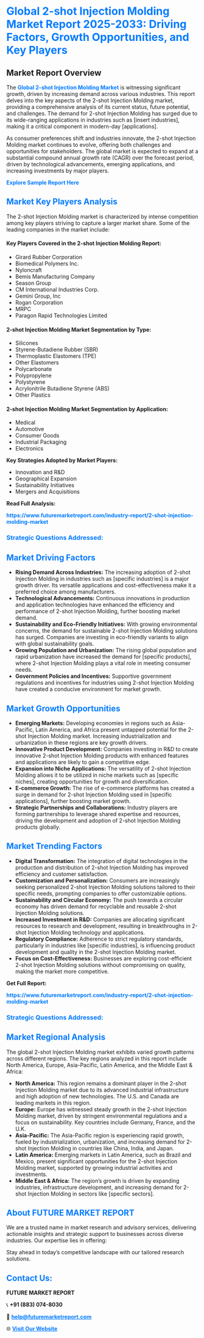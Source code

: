<h1 style="color: #007BFF;">Global 2-shot Injection Molding Market Report 2025-2033: Driving Factors, Growth Opportunities, and Key Players</h1>

<section id="overview">
<h2>Market Report Overview</h2>
<p>The <a href="https://www.futuremarketreport.com/industry-report/2-shot-injection-molding-market" style="color: #007BFF; text-decoration: none;"><strong>Global 2-shot Injection Molding Market</strong></a> is witnessing significant growth, driven by increasing demand across various industries. This report delves into the key aspects of the 2-shot Injection Molding market, providing a comprehensive analysis of its current status, future potential, and challenges. The demand for 2-shot Injection Molding has surged due to its wide-ranging applications in industries such as [insert industries], making it a critical component in modern-day [applications].</p>
<p>As consumer preferences shift and industries innovate, the 2-shot Injection Molding market continues to evolve, offering both challenges and opportunities for stakeholders. The global market is expected to expand at a substantial compound annual growth rate (CAGR) over the forecast period, driven by technological advancements, emerging applications, and increasing investments by major players.</p>
</section>

<section id="overview">
<p><a href="https://www.futuremarketreport.com/request-sample/reportId=49168" style="color: #007BFF; text-decoration: none;"><strong>Explore Sample Report Here</strong></a></p>
</section>

<section id="key-players">
<h2 style="color: #007BFF;">Market Key Players Analysis</h2>
<p>The 2-shot Injection Molding market is characterized by intense competition among key players striving to capture a larger market share. Some of the leading companies in the market include:</p>
<h4>Key Players Covered in the 2-shot Injection Molding Report:</h4>
<ul><li>Girard Rubber Corporation</li><li>Biomedical Polymers Inc.</li><li>Nyloncraft</li><li>Bemis Manufacturing Company</li><li>Season Group</li><li>CM International Industries Corp.</li><li>Gemini Group, Inc</li><li>Rogan Corporation</li><li>MRPC</li><li>Paragon Rapid Technologies Limited</li></ul>
<h4>2-shot Injection Molding Market Segmentation by Type:</h4>
<ul><li>Silicones</li><li>Styrene-Butadiene Rubber (SBR)</li><li>Thermoplastic Elastomers (TPE)</li><li>Other Elastomers</li><li>Polycarbonate</li><li>Polypropylene</li><li>Polystyrene</li><li>Acrylonitrile Butadiene Styrene (ABS)</li><li>Other Plastics</li></ul>

<h4>2-shot Injection Molding Market Segmentation by Application:</h4>
<ul><li>Medical</li><li>Automotive</li><li>Consumer Goods</li><li>Industrial Packaging</li><li>Electronics</li></ul>
<p><strong>Key Strategies Adopted by Market Players:</strong></p>
<ul>
<li>Innovation and R&D</li>
<li>Geographical Expansion</li>
<li>Sustainability Initiatives</li>
<li>Mergers and Acquisitions</li>
</ul>
</section>

<section>
<p><strong>Read Full Analysis: </strong></p><a href="https://www.futuremarketreport.com/industry-report/2-shot-injection-molding-market" style="color: #007BFF; text-decoration: none;"><strong>https://www.futuremarketreport.com/industry-report/2-shot-injection-molding-market</strong></a>
<h3 style="color: #007BFF;">Strategic Questions Addressed:</h3>
</section>

<section id="driving-factors">
<h2 style="color: #007BFF;">Market Driving Factors</h2>
<ul>
<li><strong>Rising Demand Across Industries:</strong> The increasing adoption of 2-shot Injection Molding in industries such as [specific industries] is a major growth driver. Its versatile applications and cost-effectiveness make it a preferred choice among manufacturers.</li>
<li><strong>Technological Advancements:</strong> Continuous innovations in production and application technologies have enhanced the efficiency and performance of 2-shot Injection Molding, further boosting market demand.</li>
<li><strong>Sustainability and Eco-Friendly Initiatives:</strong> With growing environmental concerns, the demand for sustainable 2-shot Injection Molding solutions has surged. Companies are investing in eco-friendly variants to align with global sustainability goals.</li>
<li><strong>Growing Population and Urbanization:</strong> The rising global population and rapid urbanization have increased the demand for [specific products], where 2-shot Injection Molding plays a vital role in meeting consumer needs.</li>
<li><strong>Government Policies and Incentives:</strong> Supportive government regulations and incentives for industries using 2-shot Injection Molding have created a conducive environment for market growth.</li>
</ul>
</section>

<section id="growth-opportunities">
<h2 style="color: #007BFF;">Market Growth Opportunities</h2>
<ul>
<li><strong>Emerging Markets:</strong> Developing economies in regions such as Asia-Pacific, Latin America, and Africa present untapped potential for the 2-shot Injection Molding market. Increasing industrialization and urbanization in these regions are key growth drivers.</li>
<li><strong>Innovative Product Development:</strong> Companies investing in R&D to create innovative 2-shot Injection Molding products with enhanced features and applications are likely to gain a competitive edge.</li>
<li><strong>Expansion into Niche Applications:</strong> The versatility of 2-shot Injection Molding allows it to be utilized in niche markets such as [specific niches], creating opportunities for growth and diversification.</li>
<li><strong>E-commerce Growth:</strong> The rise of e-commerce platforms has created a surge in demand for 2-shot Injection Molding used in [specific applications], further boosting market growth.</li>
<li><strong>Strategic Partnerships and Collaborations:</strong> Industry players are forming partnerships to leverage shared expertise and resources, driving the development and adoption of 2-shot Injection Molding products globally.</li>
</ul>
</section>

<section id="trending-factors">
<h2 style="color: #007BFF;">Market Trending Factors</h2>
<ul>
<li><strong>Digital Transformation:</strong> The integration of digital technologies in the production and distribution of 2-shot Injection Molding has improved efficiency and customer satisfaction.</li>
<li><strong>Customization and Personalization:</strong> Consumers are increasingly seeking personalized 2-shot Injection Molding solutions tailored to their specific needs, prompting companies to offer customizable options.</li>
<li><strong>Sustainability and Circular Economy:</strong> The push towards a circular economy has driven demand for recyclable and reusable 2-shot Injection Molding solutions.</li>
<li><strong>Increased Investment in R&D:</strong> Companies are allocating significant resources to research and development, resulting in breakthroughs in 2-shot Injection Molding technology and applications.</li>
<li><strong>Regulatory Compliance:</strong> Adherence to strict regulatory standards, particularly in industries like [specific industries], is influencing product development and quality in the 2-shot Injection Molding market.</li>
<li><strong>Focus on Cost-Effectiveness:</strong> Businesses are exploring cost-efficient 2-shot Injection Molding solutions without compromising on quality, making the market more competitive.</li>
</ul>
</section>

<section>
<p><strong>Get Full Report: </strong></p><a href="https://www.futuremarketreport.com/industry-report/2-shot-injection-molding-market" style="color: #007BFF; text-decoration: none;"><strong>https://www.futuremarketreport.com/industry-report/2-shot-injection-molding-market</strong></a>
<h3 style="color: #007BFF;">Strategic Questions Addressed:</h3>
</section>


<section id="regional-analysis">
<h2 style="color: #007BFF;">Market Regional Analysis</h2>
<p>The global 2-shot Injection Molding market exhibits varied growth patterns across different regions. The key regions analyzed in this report include North America, Europe, Asia-Pacific, Latin America, and the Middle East & Africa:</p>
<ul>
<li><strong>North America:</strong> This region remains a dominant player in the 2-shot Injection Molding market due to its advanced industrial infrastructure and high adoption of new technologies. The U.S. and Canada are leading markets in this region.</li>
<li><strong>Europe:</strong> Europe has witnessed steady growth in the 2-shot Injection Molding market, driven by stringent environmental regulations and a focus on sustainability. Key countries include Germany, France, and the U.K.</li>
<li><strong>Asia-Pacific:</strong> The Asia-Pacific region is experiencing rapid growth, fueled by industrialization, urbanization, and increasing demand for 2-shot Injection Molding in countries like China, India, and Japan.</li>
<li><strong>Latin America:</strong> Emerging markets in Latin America, such as Brazil and Mexico, present significant opportunities for the 2-shot Injection Molding market, supported by growing industrial activities and investments.</li>
<li><strong>Middle East & Africa:</strong> The region’s growth is driven by expanding industries, infrastructure development, and increasing demand for 2-shot Injection Molding in sectors like [specific sectors].</li>
</ul>
</section>

<footer>
<h2 style="color: #007BFF;">About FUTURE MARKET REPORT</h2>
<p>We are a trusted name in market research and advisory services, delivering actionable insights and strategic support to businesses across diverse industries. Our expertise lies in offering:</p>

<p>Stay ahead in today’s competitive landscape with our tailored research solutions.</p>

<h2 style="color: #007BFF;">Contact Us:</h2>
<p><strong>FUTURE MARKET REPORT</strong></p>
<p>📞 <strong>+91 (883) 074-8030</strong></p>
<p>📧 <strong><a href="mailto:help@futuremarketreport.com" style="color: #007BFF;">help@futuremarketreport.com</a></strong></p>
<p>🌐 <strong><a href="https://www.futuremarketreport.com/" style="color: #007BFF;">Visit Our Website</a></strong></p>
</footer>